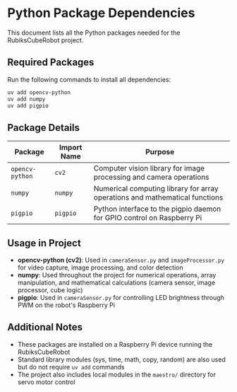 # Python Package Dependencies

This document lists all the Python packages needed for the RubiksCubeRobot project.

## Required Packages

Run the following commands to install all dependencies:

```bash
uv add opencv-python
uv add numpy
uv add pigpio
```

## Package Details

| Package | Import Name | Purpose |
|---------|-------------|---------|
| `opencv-python` | `cv2` | Computer vision library for image processing and camera operations |
| `numpy` | `numpy` | Numerical computing library for array operations and mathematical functions |
| `pigpio` | `pigpio` | Python interface to the pigpio daemon for GPIO control on Raspberry Pi |

## Usage in Project

- **opencv-python (cv2)**: Used in `cameraSensor.py` and `imageProcessor.py` for video capture, image processing, and color detection
- **numpy**: Used throughout the project for numerical operations, array manipulation, and mathematical calculations (camera sensor, image processor, cube logic)
- **pigpio**: Used in `cameraSensor.py` for controlling LED brightness through PWM on the robot's Raspberry Pi

## Additional Notes

- These packages are installed on a Raspberry Pi device running the RubiksCubeRobot
- Standard library modules (sys, time, math, copy, random) are also used but do not require `uv add` commands
- The project also includes local modules in the `maestro/` directory for servo motor control

